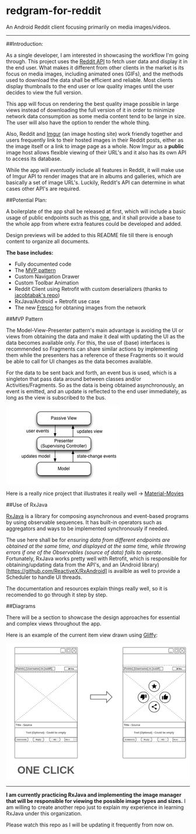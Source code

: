 # redgram-for-reddit
An Android Reddit client focusing primarily on media images/videos.

--------------

##Introduction:

As a single developer, I am interested in showcasing the workflow I'm going through. This project uses the 
[Reddit API](http://www.reddit.com/dev/api) to fetch user data and display it in the end user. What makes it different from other
clients in the market is its focus on media images, including animated ones (GIFs), and the methods used to download the data shall be efficient
and reliable. Most clients display thumbnails to the end user or low quality images until the user decides to view the full version.

This app will focus on rendering the best quality image possible in large views instead of downloading the full version of it in
order to minimize network data consumption as some media content tend to be large in size. The user will also have the option to render
the whole thing.

Also, Reddit and [Imgur](https://imgur.com/) (an image hosting site) work friendly together and users frequently link to their hosted images
in their Reddit posts, either as the image itself or a link to image page as a whole. Now Imgur as a **public** image host
allows flexible viewing of their URL's and it also has its own API to access its database. 

While the app will *eventually* include all features in Reddit, it will make use of Imgur API to render images that are in albums
and galleries, which are basically a set of image URL's. Luckily, Reddit's API can determine in what cases other API's are required.

##Potential Plan:

A boilerplate of the app shall be released at first, which will include a basic usage of public endpoints such as this 
[one](http://www.reddit.com/r/aww.json), and it shall provide a base to the whole app from where extra features could be developed
and added. 

Design previews will be added to this README file till there is enough content to organize all documents.

**The base includes:**

- Fully documented code
- The [MVP pattern](http://en.wikipedia.org/wiki/Model%E2%80%93view%E2%80%93presenter)
- Custom Navigation Drawer
- Custom Toolbar Animation
- Reddit Client using Retrofit with custom deserializers (thanks to [jacobtabak's repo](https://github.com/jacobtabak/droidcon))
- RxJava/Android + Retrofit use case
- The new [Fresco](http://frescolib.org/) for obtaning images from the network

##MVP Pattern

The Model-View-Presenter pattern's main advantage is avoiding the UI or views from obtaining the data and make it deal with
updating the UI as the data becomes available only. For this, the use of (base) interfaces is recommended so Fragments 
can share similar actions by implementing them while the presenters has a reference of these Fragments so it would be able to
call for UI changes as the data becomes available. 

For the data to be sent back and forth, an event bus is used, which is a singleton that pass data around between classes and/or
Activities/Fragments. So as the data is being obtained asynchronously, an event is emitted, and an update is reflected
to the end user immediately, as long as the view is subscribed to the bus.

![mvp](images/Model_View_Presenter_GUI_Design_Pattern.png)

Here is a really nice project that illustrates it really well -> [Material-Movies](https://github.com/saulmm/Material-Movies)

##Use of RxJava

[RxJava](https://github.com/ReactiveX/RxJava) is a library for composing asynchronous and event-based programs 
by using observable sequences. It has built-in operators such as aggregators and ways to be implemented synchronously 
if needed. 

The use here shall be for *ensuring data from different endpoints are obtained at the same time, and displayed at the same time,
while throwing errors if one of the Observables (source of data) fails to operate*. Fortunately, RxJava works pretty well with
Retrofit, which is responsible for obtaining/updating data from the API's, and an (Android library)[https://github.com/ReactiveX/RxAndroid]
is availble as well to provide a Scheduler to handle UI threads.

The documentation and resources explain things really well, so it is recomended to go through it step by step.

##Diagrams

There will be a section to showcase the design approaches for essential and complex views throughout the app.

Here is an example of the current item view drawn using [Gliffy](http://www.gliffy.com):

![itemview](images/PostItemView.jpg)

------------

**I am currently practicing RxJava and implementing the image manager that will be responsible for viewing 
the possible image types and sizes.** I am willing to create another repo just to explain my experience in learning
RxJava under this organization. 

Please watch this repo as I will be updating it frequently from now on.


